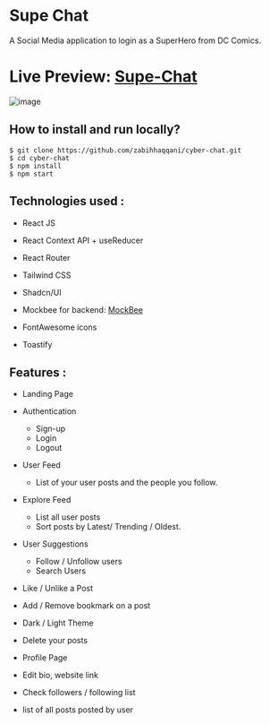 
# Supe Chat

A Social Media application to login as a SuperHero from DC Comics. 

# Live Preview: [Supe-Chat](https://cyber-chat-media.netlify.app/)

![image](https://github.com/zabihhaqqani/Supes-Chat/assets/53895282/d2ab77f8-6fcd-452c-b3e4-86af09bb9e64)

## How to install and run locally?

```
$ git clone https://github.com/zabihhaqqani/cyber-chat.git
$ cd cyber-chat
$ npm install
$ npm start
```

## **Technologies used :**

- React JS
- React Context API + useReducer
- React Router 
- Tailwind CSS
- Shadcn/UI
- Mockbee for backend: [MockBee](https://mockbee.netlify.app/docs/api/apps/social-media/)

- FontAwesome icons
- Toastify

## **Features :**

- Landing Page
- Authentication
  - Sign-up
  - Login
  - Logout

- User Feed
  - List of your user posts and the people you follow.
    
- Explore Feed
  - List all user posts
  - Sort posts by Latest/ Trending / Oldest.

- User Suggestions
  - Follow / Unfollow users
  - Search Users

- Like / Unlike a Post
- Add / Remove bookmark on a post
- Dark / Light Theme

- Delete your posts

 - Profile Page
 - Edit bio, website link
 - Check followers / following list
 - list of all posts posted by user 
